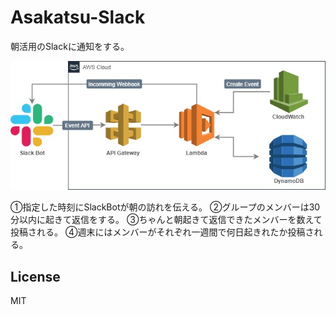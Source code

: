 # Asakatsu-Slack
朝活用のSlackに通知をする。

![Asakatsu_slack_architecure 1](./img/Asakatsu_slack_architecture.jpg)

①指定した時刻にSlackBotが朝の訪れを伝える。
②グループのメンバーは30分以内に起きて返信をする。
③ちゃんと朝起きて返信できたメンバーを数えて投稿される。
④週末にはメンバーがそれぞれ一週間で何日起きれたか投稿される。

## License
MIT
